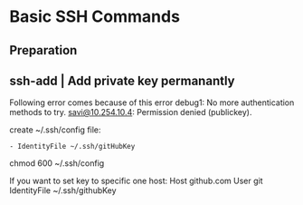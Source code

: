 # Basic SSH Commands

## Preparation


## ssh-add | Add private key permanantly

Following error comes because of this error
debug1: No more authentication methods to try.
savi@10.254.10.4: Permission denied (publickey).

create ~/.ssh/config file:

    - IdentityFile ~/.ssh/gitHubKey

chmod 600 ~/.ssh/config

If you want to set key to specific one host:
Host github.com
    User git
    IdentityFile ~/.ssh/githubKey

